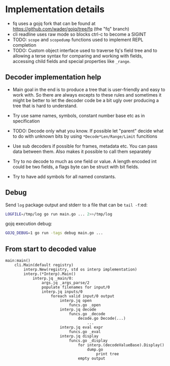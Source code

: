 # Implementation details

- fq uses a gojq fork that can be found at https://github.com/wader/gojq/tree/fq (the "fq" branch)
- cli readline uses raw mode so blocks ctrl-c to become a SIGINT
- TODO: `scope` and `scopedump` functions used to implement REPL completion
- TODO: Custom object interface used to traverse fq's field tree and to allowing a terse syntax for comparing and working with fields, accessing child fields and special properties like `_range`.

## Decoder implementation help

- Main goal in the end is to produce a tree that is user-friendly and easy to work with.
So there are always excepts to these rules and sometimes it might be better to let the
decoder code be a bit ugly over producing a tree that is hard to understand.

- Try use same names, symbols, constant number base etc as in specification

- TODO: Decode only what you know. If possible let "parent" decide what to do with unknown bits by using `*Decode*Len/Range/Limit`  funcitions

- Use sub decoders if possible for frames, metadata etc. You can pass data between them. Also makes it possible to call them separately

- Try to no decode to much as one field or value. A length encoded int could be two fields, a flags byte can be struct with bit fields.

- Try to have add symbols for all named constants.

## Debug

Send `log` package output and stderr to a file that can be `tail -f`:ed:
```sh
LOGFILE=/tmp/log go run main.go ... 2>>/tmp/log
```

gojq execution debug:
```sh
GOJQ_DEBUG=1 go run -tags debug main.go ...
```

## From start to decoded value

```
main:main()
    cli.Main(default registry)
        interp.New(registry, std os interp implementation)
        interp.(*Interp).Main()
            interp.jq _main/0:
                args.jq _args_parse/2
                populate filenames for input/0
                interp.jq inputs/0
                    foreach valid input/0 output
                        interp.jq open
                            funcs.go _open
                        interp.jq decode
                            funcs.go _decode
                                decode.go Decode(...)
                                    ...
                        interp.jq eval expr
                            funcs.go _eval
                        interp.jq display
                            funcs.go _display
                                for interp.(decodeValueBase).Display()
                                    dump.go
                                        print tree
                                empty output
```

